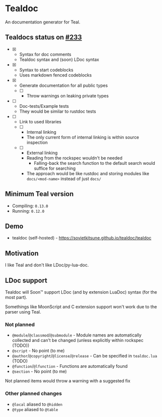 # Tealdoc

An documentation generator for Teal.

## Tealdocs status on [#233](https://github.com/teal-language/tl/issues/233)

* [x] - Syntax for doc comments
  * Tealdoc syntax and (soon) LDoc syntax
* [x] - Syntax to start codeblocks
  * Uses markdown fenced codeblocks
* [x] - Generate documentation for all public types
  * [ ] - Throw warnings on leaking private types
* [ ] - Doc-tests/Example tests
  * They would be similar to rustdoc tests
* [ ] - Link to used libraries
  * [ ] - Internal linking
    * The only current form of internal linking is within source inspection
  * [ ] - External linking
    * Reading from the rockspec wouldn't be needed
      * Falling-back the search function to the default search would suffice for searching
    * The approach would be like rustdoc and storing modules like `docs/<mod-name>` instead of just `docs/`

## Minimum Teal version

* Compiling: `0.13.0`
* Running: `0.12.0`

## Demo

* tealdoc (self-hosted) - <https://sovietkitsune.github.io/tealdoc/tealdoc>

## Motivation

I like Teal and don't like LDoc/py-lua-doc.

## LDoc support

Tealdoc will Soon™️ support LDoc (and by extension LuaDoc) syntax (for the most part).

Somethings like MoonScript and C extension support won't work due to the parser using Teal.

### Not planned

* `@module`/`@classmod`/`@submodule` - Module names are automatically collected and can't be changed (unless explicitly within rockspec (TODO))
* `@script` - No point (to me)
* `@author`/`@copyright`/`@license`/`@release` - Can be specified in `tealdoc.lua` (TODO)
* `@function`/`@lfunction` - Functions are automatically found
* `@section` - No point (to me)

Not planned items would throw a warning with a suggested fix

### Other planned changes

* `@local` aliased to `@hidden`
* `@type` aliased to `@table`
